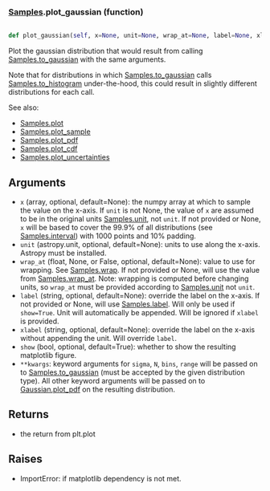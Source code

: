 ### [Samples](Samples.md).plot_gaussian (function)


```py

def plot_gaussian(self, x=None, unit=None, wrap_at=None, label=None, xlabel=None, show=False, **kwargs)

```



Plot the gaussian distribution that would result from calling
[Samples.to_gaussian](Samples.to_gaussian.md) with the same arguments.

Note that for distributions in which [Samples.to_gaussian](Samples.to_gaussian.md) calls
[Samples.to_histogram](Samples.to_histogram.md) under-the-hood, this could result in slightly
different distributions for each call.

See also:

* [Samples.plot](Samples.plot.md)
* [Samples.plot_sample](Samples.plot_sample.md)
* [Samples.plot_pdf](Samples.plot_pdf.md)
* [Samples.plot_cdf](Samples.plot_cdf.md)
* [Samples.plot_uncertainties](Samples.plot_uncertainties.md)

Arguments
-----------
* `x` (array, optional, default=None): the numpy array at which to
    sample the value on the x-axis.  If `unit` is not None, the value
    of `x` are assumed to be in the original units [Samples.unit](Samples.unit.md),
    not `unit`.  If not provided or None, `x` will be based to cover
    the 99.9% of all distributions (see [Samples.interval](Samples.interval.md)) with 1000
    points and 10% padding.
* `unit` (astropy.unit, optional, default=None): units to use along
    the x-axis.  Astropy must be installed.
* `wrap_at` (float, None, or False, optional, default=None): value to
    use for wrapping.  See [Samples.wrap](Samples.wrap.md).  If not provided or None,
    will use the value from [Samples.wrap_at](Samples.wrap_at.md).  Note: wrapping is
    computed before changing units, so `wrap_at` must be provided
    according to [Samples.unit](Samples.unit.md) not `unit`.
* `label` (string, optional, default=None): override the label on the
    x-axis.  If not provided or None, will use [Samples.label](Samples.label.md).  Will
    only be used if `show=True`.  Unit will automatically be appended.
    Will be ignored if `xlabel` is provided.
* `xlabel` (string, optional, default=None): override the label on the
    x-axis without appending the unit.  Will override `label`.
* `show` (bool, optional, default=True): whether to show the resulting
    matplotlib figure.
* `**kwargs`: keyword arguments for `sigma`, `N`, `bins`, `range` will
    be passed on to [Samples.to_gaussian](Samples.to_gaussian.md) (must be accepted by the
    given distribution type).  All other keyword arguments will be passed
    on to [Gaussian.plot_pdf](Gaussian.plot_pdf.md) on the resulting distribution.

Returns
--------
* the return from plt.plot

Raises
--------
* ImportError: if matplotlib dependency is not met.

